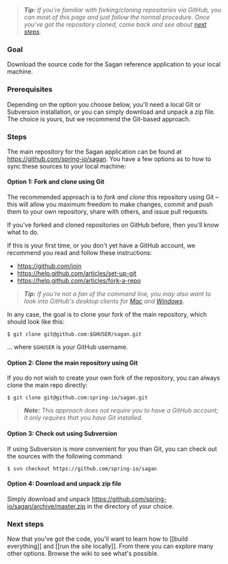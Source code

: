 > _**Tip:** If you're familiar with forking/cloning repositories via GitHub, you can most of this page and just follow the normal procedure. Once you've got the repository cloned, come back and see about [next steps](#next-steps)._

### Goal

Download the source code for the Sagan reference application to your local machine.

### Prerequisites

Depending on the option you choose below, you'll need a local Git or Subversion installation, or you can simply download and unpack a zip file. The choice is yours, but we recommend the Git-based approach.

### Steps

The main repository for the Sagan application can be found at <https://github.com/spring-io/sagan>. You have a few options as to how to sync these sources to your local machine:

#### Option 1: Fork and clone using Git

The recommended approach is to _fork and clone_ this repository using Git – this will allow you maximum freedom to make changes, commit and push them to your own repository, share with others, and issue pull requests.

If you've forked and cloned repositories on GitHub before, then you'll know what to do.

If this is your first time, or you don't yet have a GitHub account, we recommend you read and follow these instructions:

 - <https://github.com/join>
 - <https://help.github.com/articles/set-up-git>
 - <https://help.github.com/articles/fork-a-repo>

> _**Tip:** If you're not a fan of the command line, you may also want to look into GitHub's desktop clients for [Mac](http://mac.github.com) and [Windows](http://windows.github.com)._

In any case, the goal is to clone your fork of the main repository, which should look like this:

    $ git clone git@github.com:$GHUSER/sagan.git

... where `$GHUSER` is your GitHub username.


#### Option 2: Clone the main repository using Git

If you do not wish to create your own fork of the repository, you can always clone the main repo directly:

    $ git clone git@github.com:spring-io/sagan.git

> _**Note:** This approach does not require you to have a GitHub account; it only requires that you have Git installed._


#### Option 3: Check out using Subversion

If using Subversion is more convenient for you than Git, you can check out the sources with the following command:

    $ svn checkout https://github.com/spring-io/sagan


#### Option 4: Download and unpack zip file

Simply download and unpack <https://github.com/spring-io/sagan/archive/master.zip> in the directory of your choice.


### Next steps

Now that you've got the code, you'll want to learn how to [[build everything]] and [[run the site locally]]. From there you can explore many other options. Browse the wiki to see what's possible.
